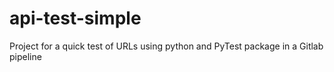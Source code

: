 # api-test-simple

Project for a quick test of URLs using python and PyTest package in a Gitlab pipeline
